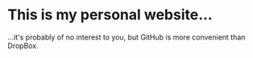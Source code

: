 # This is my personal website... #

...it's probably of no interest to you, but GitHub is more convenient than DropBox.
